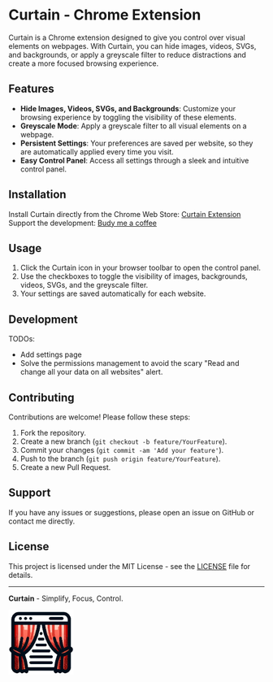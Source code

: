 # Curtain - Chrome Extension

Curtain is a Chrome extension designed to give you control over visual elements on webpages. With Curtain, you can hide images, videos, SVGs, and backgrounds, or apply a greyscale filter to reduce distractions and create a more focused browsing experience.

## Features

- **Hide Images, Videos, SVGs, and Backgrounds**: Customize your browsing experience by toggling the visibility of these elements.
- **Greyscale Mode**: Apply a greyscale filter to all visual elements on a webpage.
- **Persistent Settings**: Your preferences are saved per website, so they are automatically applied every time you visit.
- **Easy Control Panel**: Access all settings through a sleek and intuitive control panel.

## Installation

Install Curtain directly from the Chrome Web Store: [Curtain Extension](https://chromewebstore.google.com/detail/curtain/mioojgfhdncpheafokkjcmplmgcpoiee)
Support the development: [Budy me a coffee](https://www.paypal.com/donate/?hosted_button_id=C3P2E52UHSS74)

## Usage

1. Click the Curtain icon in your browser toolbar to open the control panel.
2. Use the checkboxes to toggle the visibility of images, backgrounds, videos, SVGs, and the greyscale filter.
3. Your settings are saved automatically for each website.

## Development

TODOs:

- Add settings page
- Solve the permissions management to avoid the scary "Read and change all your data on all websites" alert.

## Contributing

Contributions are welcome! Please follow these steps:

1. Fork the repository.
2. Create a new branch (`git checkout -b feature/YourFeature`).
3. Commit your changes (`git commit -am 'Add your feature'`).
4. Push to the branch (`git push origin feature/YourFeature`).
5. Create a new Pull Request.

## Support

If you have any issues or suggestions, please open an issue on GitHub or contact me directly.

## License

This project is licensed under the MIT License - see the [LICENSE](LICENSE) file for details.

---

**Curtain** - Simplify, Focus, Control.

![Curtain Icon](icons/icon128.png)

